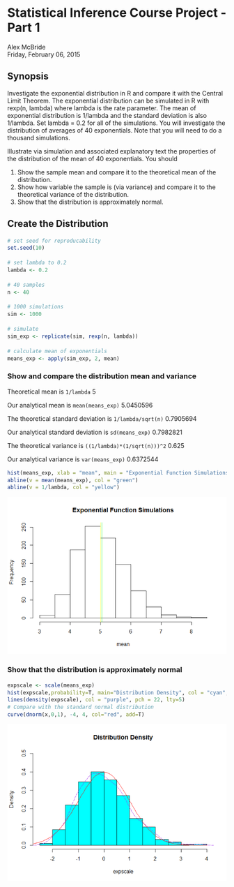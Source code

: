 # Statistical Inference Course Project - Part 1
Alex McBride  
Friday, February 06, 2015  

## Synopsis

Investigate the exponential distribution in R and compare it with the Central Limit Theorem. The exponential distribution can be simulated in R with rexp(n, lambda) where lambda is the rate parameter. The mean of exponential distribution is 1/lambda and the standard deviation is also 1/lambda. Set lambda = 0.2 for all of the simulations. You will investigate the distribution of averages of 40 exponentials. Note that you will need to do a thousand simulations.

Illustrate via simulation and associated explanatory text the properties of the distribution of the mean of 40 exponentials.  You should
1. Show the sample mean and compare it to the theoretical mean of the distribution.
2. Show how variable the sample is (via variance) and compare it to the theoretical variance of the distribution.
3. Show that the distribution is approximately normal.

## Create the Distribution


```r
# set seed for reproducability
set.seed(10)

# set lambda to 0.2
lambda <- 0.2

# 40 samples
n <- 40

# 1000 simulations
sim <- 1000

# simulate
sim_exp <- replicate(sim, rexp(n, lambda))

# calculate mean of exponentials
means_exp <- apply(sim_exp, 2, mean)
```

### Show and compare the distribution mean and variance

Theoretical mean is `1/lambda` 5

Our analytical mean is `mean(means_exp)` 5.0450596

The theoretical standard deviation is `1/lambda/sqrt(n)` 0.7905694

Our analytical standard deviation is `sd(means_exp)` 0.7982821

The theoretical variance is `((1/lambda)*(1/sqrt(n)))^2` 0.625

Our analytical variance is `var(means_exp)` 0.6372544


```r
hist(means_exp, xlab = "mean", main = "Exponential Function Simulations")
abline(v = mean(means_exp), col = "green")
abline(v = 1/lambda, col = "yellow")
```

![](StatInfP1_files/figure-html/unnamed-chunk-2-1.png) 

### Show that the distribution is approximately normal


```r
expscale <- scale(means_exp)
hist(expscale,probability=T, main="Distribution Density", col = "cyan", ylim=c(0, 0.5))
lines(density(expscale), col = "purple", pch = 22, lty=5)
# Compare with the standard normal distribution
curve(dnorm(x,0,1), -4, 4, col="red", add=T)
```

![](StatInfP1_files/figure-html/unnamed-chunk-3-1.png) 

